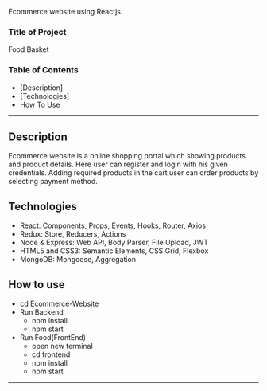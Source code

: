 Ecommerce website using Reactjs.

### Title of Project
Food Basket

### Table of Contents

- [Description]
- [Technologies]
- [How To Use](#how-to-use)


---

## Description

Ecommerce website is a online shopping portal which showing products and product details. Here user can register and login with his given credentials. Adding required products in the cart user can order products by selecting payment method.


## Technologies

- React: Components, Props, Events, Hooks, Router, Axios
- Redux: Store, Reducers, Actions
- Node & Express: Web API, Body Parser, File Upload, JWT
- HTML5 and CSS3: Semantic Elements, CSS Grid, Flexbox
- MongoDB: Mongoose, Aggregation


## How to use

- cd Ecommerce-Website
- Run Backend
  - npm install
  - npm start
- Run Food(FrontEnd)
  - open new terminal
  - cd frontend
  - npm install
  - npm start


---
